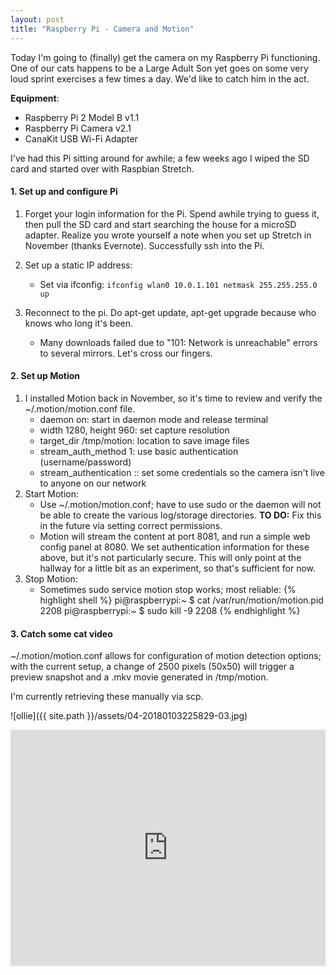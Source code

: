 ```yaml
---
layout: post
title: "Raspberry Pi - Camera and Motion"
---
```


<!---
Markdown cheatsheet: https://github.com/adam-p/markdown-here/wiki/Markdown-Cheatsheet
--->

<!---
deploy jekyll preview: jekyll serve --detach --port $PORT --host $IP
--->

<!--- Post text follows ---> 

Today I'm going to (finally) get the camera on my Raspberry Pi functioning. One of our cats happens to be a Large Adult Son yet goes on some very loud sprint exercises a few times a day. We'd like to catch him in the act.

**Equipment**:
* Raspberry Pi 2 Model B v1.1
* Raspberry Pi Camera v2.1
* CanaKit USB Wi-Fi Adapter

I've had this Pi sitting around for awhile; a few weeks ago I wiped the SD card and started over with Raspbian Stretch.

#### 1. Set up and configure Pi

1. Forget your login information for the Pi. Spend awhile trying to guess it, then pull the SD card and start searching the house for a microSD adapter. Realize you wrote yourself a note when you set up Stretch in November (thanks Evernote). Successfully ssh into the Pi.
2. Set up a static IP address:
    * Set via ifconfig: `ifconfig wlan0 10.0.1.101 netmask 255.255.255.0 up`

3. Reconnect to the pi. Do apt-get update, apt-get upgrade because who knows who long it's been.
    * Many downloads failed due to "101: Network is unreachable" errors to several mirrors. Let's cross our fingers.

#### 2. Set up Motion

1. I installed Motion back in November, so it's time to review and verify the ~/.motion/motion.conf file.
    * daemon on: start in daemon mode and release terminal
    * width 1280, height 960: set capture resolution
    * target_dir /tmp/motion: location to save image files
    * stream_auth_method 1: use basic authentication (username/password)
    * stream_authentication <username>:<password>: set some credentials so the camera isn't live to anyone on our network
2. Start Motion:
    * Use ~/.motion/motion.conf; have to use sudo or the daemon will not be able to create the various log/storage directories. **TO DO:** Fix this in the future via setting correct permissions.
    * Motion will stream the content at port 8081, and run a simple web config panel at 8080. We set authentication information for these above, but it's not particularly secure. This will only point at the hallway for a little bit as an experiment, so that's sufficient for now.
3. Stop Motion:
    * Sometimes sudo service motion stop works; most reliable:
{% highlight shell %}
pi@raspberrypi:~ $ cat /var/run/motion/motion.pid 
2208
pi@raspberrypi:~ $ sudo kill -9 2208
{% endhighlight %}

#### 3. Catch some cat video

~/.motion/motion.conf allows for configuration of motion detection options; with
the current setup, a change of 2500 pixels (50x50) will trigger a preview snapshot
and a .mkv movie generated in /tmp/motion.

I'm currently retrieving these manually via scp.

![ollie]({{ site.path }}/assets/04-20180103225829-03.jpg)

<div style="position:relative;height:0;padding-bottom:75.0%"><iframe src="https://www.youtube.com/embed/s2EhVAsBjk0?ecver=2" width="480" height="360" frameborder="0" gesture="media" allow="encrypted-media" style="position:absolute;width:100%;height:100%;left:0" allowfullscreen></iframe></div>